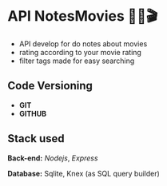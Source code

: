 # API NotesMovies ✍🏾🎬

- API develop for do notes about movies 
- rating according to your movie rating
- filter tags made for easy searching






## Code Versioning

- **GIT**
- **GITHUB**


## Stack used


****Back-end:**** *Nodejs*, *Express*

****Database:**** Sqlite, Knex (as SQL query builder)